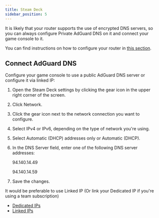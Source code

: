```yaml
---
title: Steam Deck
sidebar_position: 5
---
```


It is likely that your router supports the use of encrypted DNS servers, so you can always configure Private AdGuard DNS on it and connect your game console to it.

You can find instructions on how to configure your router in [this section](/private-dns/connect-devices/routers/routers.md).

## Connect AdGuard DNS

Configure your game console to use a public AdGuard DNS server or configure it via linked IP:

1. Open the Steam Deck settings by clicking the gear icon in the upper right corner of the screen.

1. Click Network.

1. Click the gear icon next to the network connection you want to configure.

1. Select IPv4 or IPv6, depending on the type of network you're using.

1. Select Automatic (DHCP) addresses only or Automatic (DHCP).

1. In the DNS Server field, enter one of the following DNS server addresses:

    94.140.14.49

    94.140.14.59

1. Save the changes.

It would be preferable to use Linked IP (Or link your Dedicated IP if you're using a team subscription)

- [Dedicated IPs](/private-dns/connect-devices/other-options/dedicated-ip.md)
- [Linked IPs](/private-dns/connect-devices/other-options/linked-ip.md)
